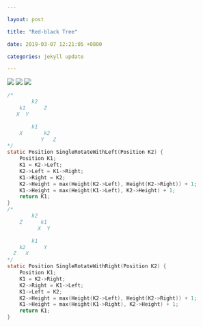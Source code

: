 ```yaml
---

layout: post

title: "Red-black Tree"

date: 2019-03-07 12:21:05 +0800

categories: jekyll update

---
```


<script type="text/x-mathjax-config">
MathJax.Hub.Config({
tex2jax: {
skipTags: ['script', 'noscript', 'style', 'textarea', 'pre'],
inlineMath: [['$','$']]
}
});
</script>
<script src='https://cdnjs.cloudflare.com/ajax/libs/mathjax/2.7.5/latest.js?config=TeX-MML-AM_CHTML' async></script>



<img src="http://miaochenlu.github.io/picture/20190307inductionrbtree.png">
<img src="http://miaochenlu.github.io/picture/20190307heightrbtree.png">
<img src="http://miaochenlu.github.io/picture/20190307rotation.png">

```c
/*
        k2
    k1      Z
   X  Y

        k1
    X       k2
           Y   Z
*/
static Position SingleRotateWithLeft(Position K2) {
    Position K1;
    K1 = K2->Left;
    K2->Left = K1->Right;
    K1->Right = K2;
    K2->Height = max(Height(K2->Left), Height(K2->Right)) + 1;
    K1->Height = max(Height(K1->Left), K2->Height) + 1;
    return K1;
}
/*
        k2
    Z      k1
          X  Y

        k1
    k2      Y
  Z   X
*/
static Position SingleRotateWithRight(Position K2) {
    Position K1;
    K1 = K2->Right;
    K2->Right = K1->Left;
    K1->Left = K2;
    K2->Height = max(Height(K2->Left), Height(K2->Right)) + 1;
    K1->Height = max(Height(K1->Right), K2->Height) + 1;
    return K1;
}
```
[jekyll-docs]: https://jekyllrb.com/docs/home

[jekyll-gh]: https://github.com/jekyll/jekyll

[jekyll-talk]: https://talk.jekyllrb.com/
